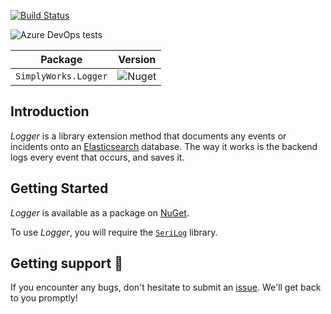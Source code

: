 [![Build Status](https://dev.azure.com/simplify9/Github%20Pipelines/_apis/build/status/simplify9.Logger?branchName=master)](https://dev.azure.com/simplify9/Github%20Pipelines/_build/latest?definitionId=168&branchName=master) 

![Azure DevOps tests](https://img.shields.io/azure-devops/tests/Simplify9/Github%20Pipelines/168?style=for-the-badge)


| **Package**       | **Version** |
| :----------------:|:----------------------:|
|```SimplyWorks.Logger```| ![Nuget](https://img.shields.io/nuget/v/SimplyWorks.Logger?style=for-the-badge)


## Introduction 
*Logger* is a library extension method that documents any events or incidents onto an [Elasticsearch](https://www.elastic.co/blog/found-elasticsearch-as-nosql) database. The way it works is the backend logs every event that occurs, and saves it. 

## Getting Started
*Logger* is available as a package on [NuGet](https://www.nuget.org/packages/SimplyWorks.Logger/). 

To use *Logger*, you will require the [`SeriLog`](https://serilog.net) library. 

## Getting support 👷
If you encounter any bugs, don't hesitate to submit an [issue](https://github.com/simplify9/Logger/issues). We'll get back to you promptly!

